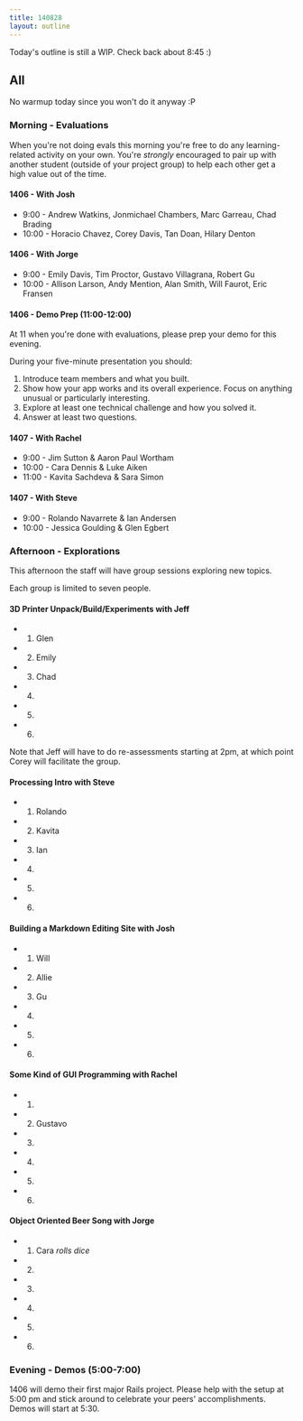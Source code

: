 ```yaml
---
title: 140828
layout: outline
---
```


Today's outline is still a WIP. Check back about 8:45 :)

## All

No warmup today since you won't do it anyway :P

### Morning - Evaluations

When you're not doing evals this morning you're free to do any learning-related
activity on your own. You're *strongly* encouraged to pair up with another
student (outside of your project group) to help each other get a high value
out of the time.

#### 1406 - With Josh

* 9:00 - Andrew Watkins, Jonmichael Chambers, Marc Garreau, Chad Brading
* 10:00 - Horacio Chavez, Corey Davis, Tan Doan, Hilary Denton

#### 1406 - With Jorge

* 9:00 - Emily Davis, Tim Proctor, Gustavo Villagrana, Robert Gu
* 10:00 - Allison Larson, Andy Mention, Alan Smith, Will Faurot, Eric Fransen

#### 1406 - Demo Prep (11:00-12:00)

At 11 when you're done with evaluations, please prep your demo for this evening.

During your five-minute presentation you should:

1. Introduce team members and what you built.
2. Show how your app works and its overall experience. Focus on anything unusual
or particularly interesting.
3. Explore at least one technical challenge and how you solved it.
4. Answer at least two questions.

#### 1407 - With Rachel

* 9:00 - Jim Sutton & Aaron Paul Wortham
* 10:00 - Cara Dennis & Luke Aiken
* 11:00 - Kavita Sachdeva & Sara Simon

#### 1407 - With Steve

* 9:00 - Rolando Navarrete & Ian Andersen
* 10:00 - Jessica Goulding & Glen Egbert

### Afternoon - Explorations

This afternoon the staff will have group sessions exploring new topics.

Each group is limited to seven people.

#### 3D Printer Unpack/Build/Experiments with Jeff

* 1. Glen
* 2. Emily
* 3. Chad
* 4.
* 5.
* 6.

Note that Jeff will have to do re-assessments starting at 2pm, at which point
Corey will facilitate the group.

#### Processing Intro with Steve

* 1. Rolando
* 2. Kavita
* 3. Ian
* 4.
* 5.
* 6.

#### Building a Markdown Editing Site with Josh

* 1. Will
* 2. Allie
* 3. Gu
* 4.
* 5.
* 6.

#### Some Kind of GUI Programming with Rachel

* 1. 
* 2. Gustavo
* 3.
* 4.
* 5.
* 6.

#### Object Oriented Beer Song with Jorge

* 1. Cara  *rolls dice*
* 2.
* 3.
* 4.
* 5.
* 6.

### Evening - Demos (5:00-7:00)

1406 will demo their first major Rails project. Please help with the setup at
5:00 pm and stick around to celebrate your peers' accomplishments.
Demos will start at 5:30.
